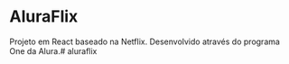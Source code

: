 # AluraFlix

Projeto em React baseado na Netflix. Desenvolvido através do programa One da Alura.# aluraflix
